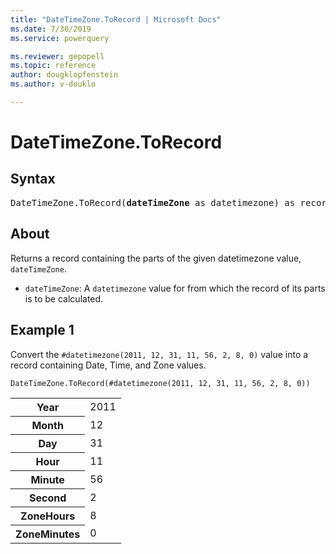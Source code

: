 ```yaml
---
title: "DateTimeZone.ToRecord | Microsoft Docs"
ms.date: 7/30/2019
ms.service: powerquery

ms.reviewer: gepopell
ms.topic: reference
author: dougklopfenstein
ms.author: v-douklo

---
```

# DateTimeZone.ToRecord

## Syntax

<pre>
DateTimeZone.ToRecord(<b>dateTimeZone</b> as datetimezone) as record
</pre> 
  
## About  
Returns a record containing the parts of the given datetimezone value, `dateTimeZone`. <ul> <li><code>dateTimeZone</code>: A <code>datetimezone</code> value for from which the record of its parts is to be calculated.</li> </ul>

## Example 1
Convert the `#datetimezone(2011, 12, 31, 11, 56, 2, 8, 0)` value into a record containing Date, Time, and Zone values.

```powerquery-m
DateTimeZone.ToRecord(#datetimezone(2011, 12, 31, 11, 56, 2, 8, 0))
```

<table> <tr> <th>Year</th> <td>2011</td> </tr> <tr> <th>Month</th> <td>12</td> </tr> <tr> <th>Day</th> <td>31</td> </tr> <tr> <th>Hour</th> <td>11</td> </tr> <tr> <th>Minute</th> <td>56</td> </tr> <tr> <th>Second</th> <td>2</td> </tr> <tr> <th>ZoneHours</th> <td>8</td> </tr> <tr> <th>ZoneMinutes</th> <td>0</td> </tr> </table>
